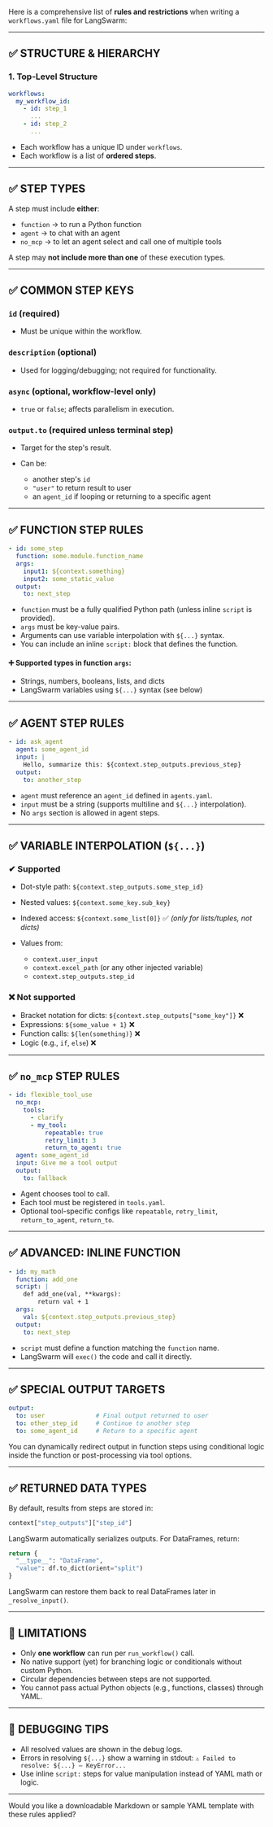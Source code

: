 Here is a comprehensive list of **rules and restrictions** when writing a `workflows.yaml` file for LangSwarm:

---

## ✅ STRUCTURE & HIERARCHY

### 1. **Top-Level Structure**

```yaml
workflows:
  my_workflow_id:
    - id: step_1
      ...
    - id: step_2
      ...
```

* Each workflow has a unique ID under `workflows`.
* Each workflow is a list of **ordered steps**.

---

## ✅ STEP TYPES

A step must include **either**:

* `function` → to run a Python function
* `agent` → to chat with an agent
* `no_mcp` → to let an agent select and call one of multiple tools

A step may **not include more than one** of these execution types.

---

## ✅ COMMON STEP KEYS

### `id` (required)

* Must be unique within the workflow.

### `description` (optional)

* Used for logging/debugging; not required for functionality.

### `async` (optional, workflow-level only)

* `true` or `false`; affects parallelism in execution.

### `output.to` (required unless terminal step)

* Target for the step's result.
* Can be:

  * another step's `id`
  * `"user"` to return result to user
  * an `agent_id` if looping or returning to a specific agent

---

## ✅ FUNCTION STEP RULES

```yaml
- id: some_step
  function: some.module.function_name
  args:
    input1: ${context.something}
    input2: some_static_value
  output:
    to: next_step
```

* `function` must be a fully qualified Python path (unless inline `script` is provided).
* `args` must be key-value pairs.
* Arguments can use variable interpolation with `${...}` syntax.
* You can include an inline `script:` block that defines the function.

#### ➕ Supported types in function `args`:

* Strings, numbers, booleans, lists, and dicts
* LangSwarm variables using `${...}` syntax (see below)

---

## ✅ AGENT STEP RULES

```yaml
- id: ask_agent
  agent: some_agent_id
  input: |
    Hello, summarize this: ${context.step_outputs.previous_step}
  output:
    to: another_step
```

* `agent` must reference an `agent_id` defined in `agents.yaml`.
* `input` must be a string (supports multiline and `${...}` interpolation).
* No `args` section is allowed in agent steps.

---

## ✅ VARIABLE INTERPOLATION (`${...}`)

### ✔ Supported

* Dot-style path: `${context.step_outputs.some_step_id}`
* Nested values: `${context.some_key.sub_key}`
* Indexed access: `${context.some_list[0]}` ✅ *(only for lists/tuples, not dicts)*
* Values from:

  * `context.user_input`
  * `context.excel_path` (or any other injected variable)
  * `context.step_outputs.step_id`

### ❌ Not supported

* Bracket notation for dicts: `${context.step_outputs["some_key"]}` ❌
* Expressions: `${some_value + 1}` ❌
* Function calls: `${len(something)}` ❌
* Logic (e.g., `if`, `else`) ❌

---

## ✅ `no_mcp` STEP RULES

```yaml
- id: flexible_tool_use
  no_mcp:
    tools:
      - clarify
      - my_tool:
          repeatable: true
          retry_limit: 3
          return_to_agent: true
  agent: some_agent_id
  input: Give me a tool output
  output:
    to: fallback
```

* Agent chooses tool to call.
* Each tool must be registered in `tools.yaml`.
* Optional tool-specific configs like `repeatable`, `retry_limit`, `return_to_agent`, `return_to`.

---

## ✅ ADVANCED: INLINE FUNCTION

```yaml
- id: my_math
  function: add_one
  script: |
    def add_one(val, **kwargs):
        return val + 1
  args:
    val: ${context.step_outputs.previous_step}
  output:
    to: next_step
```

* `script` must define a function matching the `function` name.
* LangSwarm will `exec()` the code and call it directly.

---

## ✅ SPECIAL OUTPUT TARGETS

```yaml
output:
  to: user              # Final output returned to user
  to: other_step_id     # Continue to another step
  to: some_agent_id     # Return to a specific agent
```

You can dynamically redirect output in function steps using conditional logic inside the function or post-processing via tool options.

---

## ✅ RETURNED DATA TYPES

By default, results from steps are stored in:

```python
context["step_outputs"]["step_id"]
```

LangSwarm automatically serializes outputs. For DataFrames, return:

```python
return {
  "__type__": "DataFrame",
  "value": df.to_dict(orient="split")
}
```

LangSwarm can restore them back to real DataFrames later in `_resolve_input()`.

---

## 🚫 LIMITATIONS

* Only **one workflow** can run per `run_workflow()` call.
* No native support (yet) for branching logic or conditionals without custom Python.
* Circular dependencies between steps are not supported.
* You cannot pass actual Python objects (e.g., functions, classes) through YAML.

---

## 🧪 DEBUGGING TIPS

* All resolved values are shown in the debug logs.
* Errors in resolving `${...}` show a warning in stdout:
  `⚠️ Failed to resolve: ${...} — KeyError...`
* Use inline `script:` steps for value manipulation instead of YAML math or logic.

---

Would you like a downloadable Markdown or sample YAML template with these rules applied?

